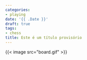 ```yaml
---
categories:
- playing
date: '{{ .Date }}'
draft: true
tags:
- chess
title: Este é um título provisório
---
```


{{< image src="board.gif" >}}

